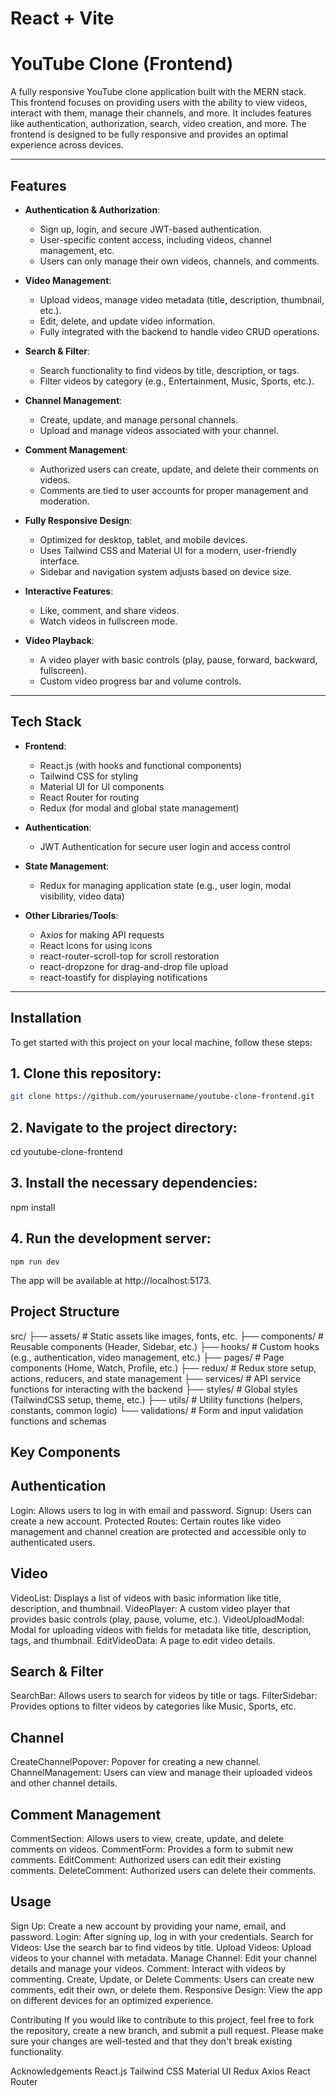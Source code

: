 # React + Vite

# YouTube Clone (Frontend)

A fully responsive YouTube clone application built with the MERN stack. This frontend focuses on providing users with the ability to view videos, interact with them, manage their channels, and more. It includes features like authentication, authorization, search, video creation, and more. The frontend is designed to be fully responsive and provides an optimal experience across devices.

---

## Features

- **Authentication & Authorization**:

  - Sign up, login, and secure JWT-based authentication.
  - User-specific content access, including videos, channel management, etc.
  - Users can only manage their own videos, channels, and comments.

- **Video Management**:

  - Upload videos, manage video metadata (title, description, thumbnail, etc.).
  - Edit, delete, and update video information.
  - Fully integrated with the backend to handle video CRUD operations.

- **Search & Filter**:
  - Search functionality to find videos by title, description, or tags.
  - Filter videos by category (e.g., Entertainment, Music, Sports, etc.).
- **Channel Management**:

  - Create, update, and manage personal channels.
  - Upload and manage videos associated with your channel.

- **Comment Management**:

  - Authorized users can create, update, and delete their comments on videos.
  - Comments are tied to user accounts for proper management and moderation.

- **Fully Responsive Design**:

  - Optimized for desktop, tablet, and mobile devices.
  - Uses Tailwind CSS and Material UI for a modern, user-friendly interface.
  - Sidebar and navigation system adjusts based on device size.

- **Interactive Features**:
  - Like, comment, and share videos.
  - Watch videos in fullscreen mode.
- **Video Playback**:
  - A video player with basic controls (play, pause, forward, backward, fullscreen).
  - Custom video progress bar and volume controls.

---

## Tech Stack

- **Frontend**:

  - React.js (with hooks and functional components)
  - Tailwind CSS for styling
  - Material UI for UI components
  - React Router for routing
  - Redux (for modal and global state management)

- **Authentication**:

  - JWT Authentication for secure user login and access control

- **State Management**:

  - Redux for managing application state (e.g., user login, modal visibility, video data)

- **Other Libraries/Tools**:
  - Axios for making API requests
  - React Icons for using icons
  - react-router-scroll-top for scroll restoration
  - react-dropzone for drag-and-drop file upload
  - react-toastify for displaying notifications

---

## Installation

To get started with this project on your local machine, follow these steps:

## 1. Clone this repository:

   ```bash
   git clone https://github.com/yourusername/youtube-clone-frontend.git
   ```

## 2. Navigate to the project directory:

cd youtube-clone-frontend

## 3. Install the necessary dependencies:

npm install

## 4. Run the development server:

    npm run dev

The app will be available at http://localhost:5173.

## Project Structure

src/
├── assets/ # Static assets like images, fonts, etc.
├── components/ # Reusable components (Header, Sidebar, etc.)
├── hooks/ # Custom hooks (e.g., authentication, video management, etc.)
├── pages/ # Page components (Home, Watch, Profile, etc.)
├── redux/ # Redux store setup, actions, reducers, and state management
├── services/ # API service functions for interacting with the backend
├── styles/ # Global styles (TailwindCSS setup, theme, etc.)
├── utils/ # Utility functions (helpers, constants, common logic)
└── validations/ # Form and input validation functions and schemas

## Key Components

## Authentication
Login: Allows users to log in with email and password.
Signup: Users can create a new account.
Protected Routes: Certain routes like video management and channel creation are protected and accessible only to authenticated users.

## Video
VideoList: Displays a list of videos with basic information like title, description, and thumbnail.
VideoPlayer: A custom video player that provides basic controls (play, pause, volume, etc.).
VideoUploadModal: Modal for uploading videos with fields for metadata like title, description, tags, and thumbnail.
EditVideoData: A page to edit video details.

## Search & Filter
SearchBar: Allows users to search for videos by title or tags.
FilterSidebar: Provides options to filter videos by categories like Music, Sports, etc.

## Channel
CreateChannelPopover: Popover for creating a new channel.
ChannelManagement: Users can view and manage their uploaded videos and other channel details.

## Comment Management
CommentSection: Allows users to view, create, update, and delete comments on videos.
CommentForm: Provides a form to submit new comments.
EditComment: Authorized users can edit their existing comments.
DeleteComment: Authorized users can delete their comments.

## Usage
Sign Up: Create a new account by providing your name, email, and password.
Login: After signing up, log in with your credentials.
Search for Videos: Use the search bar to find videos by title.
Upload Videos: Upload videos to your channel with metadata.
Manage Channel: Edit your channel details and manage your videos.
Comment: Interact with videos by commenting.
Create, Update, or Delete Comments: Users can create new comments, edit their own, or delete them.
Responsive Design: View the app on different devices for an optimized experience.

Contributing
If you would like to contribute to this project, feel free to fork the repository, create a new branch, and submit a pull request. Please make sure your changes are well-tested and that they don't break existing functionality.

Acknowledgements
React.js
Tailwind CSS
Material UI
Redux
Axios
React Router
